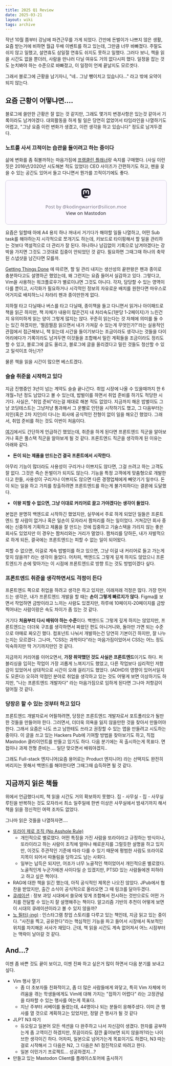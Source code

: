 ```yaml
---
title: 2025 Q1 Review
date: 2025-03-21
layout: wiki
tags: archive
---
```


작년 10월 쯤부터 강남에 파견근무를 가게 되었다. 간만에 돈벌이가 나쁘지 않은 생활, 요즘 받는거에 비하면 월급 두배 이벤트를 하고 있는데, 그만큼 너무 바빠졌다. 주말도 쉬지 않고 일했고, 설연휴도 삼일절 연휴도 쉬지도 못하고 일했다. 그러다 보니, 책을 읽을 시간도 없을 뿐더러, 사람을 만나러 다닐 여유도 거의 없다시피 했다. 일정을 잡는 것도 눈치봐야 하는 수준으로 바빠졌고, 이 일정이 언제 끝날지도 모르겟다.

그래서 블로그에 근황을 남기자니, "네.. 그냥 뺑이치고 있습니다..." 라고 밖에 요약이 되지 않는다. 

## 요즘 근황이 어떻냐면....

블로그에 쓸만한 근황은 잘 없는 것 같지만, 그래도 몇가지 변경사항은 있는것 같아서 기록이라도 남겨야겠다. 대외활동을 하게 될 일은 당연히 없었어서 타임라인을 나열하기도 어렵고, "그냥 요즘 이런 변화가 생겼고, 이런 생각을 하고 있습니다" 정도로 남겨두겠다.

### 노트를 사서 끄적이는 습관을 들이려고 하는 중이다

삶에 변화를 좀 줘볼까하는 마음가짐에 [프랭클린 플래너](https://store.franklinplanner.com)랑 속지를 구매했다. (사실 이런짓은 2016년/2020년 시도해본 적도 있었다) CEO 사이즈가 간편하기도 하고, 펜을 꽂을 수 있는 공간도 있어서 들고 다니면서 뭔가를 끄적이기에도 좋다.

<blockquote class="mastodon-embed" data-embed-url="https://social.silicon.moe/@kodingwarrior/114209219509513630/embed" style="background: #FCF8FF; border-radius: 8px; border: 1px solid #C9C4DA; margin: 0; max-width: 540px; min-width: 270px; overflow: hidden; padding: 0;"> <a href="https://social.silicon.moe/@kodingwarrior/114209219509513630" target="_blank" style="align-items: center; color: #1C1A25; display: flex; flex-direction: column; font-family: system-ui, -apple-system, BlinkMacSystemFont, 'Segoe UI', Oxygen, Ubuntu, Cantarell, 'Fira Sans', 'Droid Sans', 'Helvetica Neue', Roboto, sans-serif; font-size: 14px; justify-content: center; letter-spacing: 0.25px; line-height: 20px; padding: 24px; text-decoration: none;"> <svg xmlns="http://www.w3.org/2000/svg" xmlns:xlink="http://www.w3.org/1999/xlink" width="32" height="32" viewBox="0 0 79 75"><path d="M74.7135 16.6043C73.6199 8.54587 66.5351 2.19527 58.1366 0.964691C56.7196 0.756754 51.351 0 38.9148 0H38.822C26.3824 0 23.7135 0.756754 22.2966 0.964691C14.1319 2.16118 6.67571 7.86752 4.86669 16.0214C3.99657 20.0369 3.90371 24.4888 4.06535 28.5726C4.29578 34.4289 4.34049 40.275 4.877 46.1075C5.24791 49.9817 5.89495 53.8251 6.81328 57.6088C8.53288 64.5968 15.4938 70.4122 22.3138 72.7848C29.6155 75.259 37.468 75.6697 44.9919 73.971C45.8196 73.7801 46.6381 73.5586 47.4475 73.3063C49.2737 72.7302 51.4164 72.086 52.9915 70.9542C53.0131 70.9384 53.0308 70.9178 53.0433 70.8942C53.0558 70.8706 53.0628 70.8445 53.0637 70.8179V65.1661C53.0634 65.1412 53.0574 65.1167 53.0462 65.0944C53.035 65.0721 53.0189 65.0525 52.9992 65.0371C52.9794 65.0218 52.9564 65.011 52.9318 65.0056C52.9073 65.0002 52.8819 65.0003 52.8574 65.0059C48.0369 66.1472 43.0971 66.7193 38.141 66.7103C29.6118 66.7103 27.3178 62.6981 26.6609 61.0278C26.1329 59.5842 25.7976 58.0784 25.6636 56.5486C25.6622 56.5229 25.667 56.4973 25.6775 56.4738C25.688 56.4502 25.7039 56.4295 25.724 56.4132C25.7441 56.397 25.7678 56.3856 25.7931 56.3801C25.8185 56.3746 25.8448 56.3751 25.8699 56.3816C30.6101 57.5151 35.4693 58.0873 40.3455 58.086C41.5183 58.086 42.6876 58.086 43.8604 58.0553C48.7647 57.919 53.9339 57.6701 58.7591 56.7361C58.8794 56.7123 58.9998 56.6918 59.103 56.6611C66.7139 55.2124 73.9569 50.665 74.6929 39.1501C74.7204 38.6967 74.7892 34.4016 74.7892 33.9312C74.7926 32.3325 75.3085 22.5901 74.7135 16.6043ZM62.9996 45.3371H54.9966V25.9069C54.9966 21.8163 53.277 19.7302 49.7793 19.7302C45.9343 19.7302 44.0083 22.1981 44.0083 27.0727V37.7082H36.0534V27.0727C36.0534 22.1981 34.124 19.7302 30.279 19.7302C26.8019 19.7302 25.0651 21.8163 25.0617 25.9069V45.3371H17.0656V25.3172C17.0656 21.2266 18.1191 17.9769 20.2262 15.568C22.3998 13.1648 25.2509 11.9308 28.7898 11.9308C32.8859 11.9308 35.9812 13.492 38.0447 16.6111L40.036 19.9245L42.0308 16.6111C44.0943 13.492 47.1896 11.9308 51.2788 11.9308C54.8143 11.9308 57.6654 13.1648 59.8459 15.568C61.9529 17.9746 63.0065 21.2243 63.0065 25.3172L62.9996 45.3371Z" fill="currentColor"/></svg> <div style="color: #787588; margin-top: 16px;">Post by @kodingwarrior@silicon.moe</div> <div style="font-weight: 500;">View on Mastodon</div> </a> </blockquote> <script data-allowed-prefixes="https://social.silicon.moe/" async src="https://social.silicon.moe/embed.js"></script>

요즘은 일할때 아에 A4 용지 하나 꺼내서 거기다가 해야할 일들 나열하고, 어떤 Sub task를 해야하는지 시각적으로 쪼개기도 하는데, 키보드로 타이핑해서 할 일을 관리하는 것보다 역설적으로 더 관리가 잘 된다. 하나하나 남김없이 기록으로 남겨야겠다는 강박을 가지면 그것도 그것대로 집중이 안되었던 것 같다. 필요하면 그때그때 하나의 축약된 스냅샷을 남긴다면 모를까.

[Getting Things Done](https://www.aladin.co.kr/shop/wproduct.aspx?ItemId=86838333) 에 따르면, 할 일 관리 내지는 생산성의 끝판왕은 펜과 종이로 충분하다고도 설명하곤 했었는데, 왜 그런지는 요즘 들어서 실감하고 있다. 그렇다고, Vim을 사용하는 워크플로우가 별로이냐면 그것도 아니다. 각자, 담당할 수 있는 영역이 다를 뿐이고, 시각화가 필요하거나 시각적인 정보의 자유로운 배치를 원한다면 마우스로 어거지로 배치하느니 차라리 펜과 종이만한게 없다.

지하철 타고 다닐때나 버스를 타고 다닐때, 종이책을 들고 다니면서 읽거나 아이패드로 책을 읽곤 하지만, 책 자체가 내용이 많은건지 내 처리속도(1분당 1-2페이지)가 느린건지 유의미하게 읽는 양이 그렇게 많지는 않다. 꾸준히 읽는다는 것 자체에 의미를 둘 수는 있긴 하겠지만, '찔끔찔끔 읽으면서 내가 가져갈 수 있는게 무엇인가?'라는 실용적인 관점에서 접근해보니, 책 읽는데 시간을 들이기보다는 조금이라도  생각나는 것들을 다이어리에다가 기록이라도 남겨두면 이것들을 조합해서 밀린 계획들을 조금이라도 정리도 할 수 있고, 블로그에 글도 올리고, 블로그에 글을 올리겠다고 밀린 것들도 청산할 수 있고 일석이조 아닌가?

물론 책을 읽을 시간이 많으면 베스트겠다.



### 슬슬 취준을 시작하고 있다

지금 진행중인 3년이 넘는 계약도 슬슬 끝나간다. 취업 시장에 나올 수 있을때까지 한 6개월~1년 정도 남았다고 볼 수 있는데, 밥벌이를 하면서 취업 준비를 하기도 적당한 시기다. 사실은, "취업 준비"라는걸 제대로 해본 적도 없었다. 지금까지 해온 밥벌이도 그냥 코딩테스트는 그냥저냥 통과해서 그 운빨로 인턴을 시작하기도 했고, 그 다음부터는 지인(혹은 2차 지인)이 다니는 회사에 공식적인 전형이 없이 일을 해오긴 했었다. 그래서, 취업 준비를 하는 것도 이번이 처음이다.

[여기](https://hackers.pub/@kodingwarrior/0195aeb9-407f-7862-bae2-caa0812d9bd3)에서도 간단하게 언급하긴 했었는데, 취준을 하게 된다면 프론트엔드 직군을 알아보거나 혹은 풀스택 직군을 알아보게 될 것 같다. 프론트엔드 직군을 생각하게 된 이유는 아래와 같다. 

* **돈이 되는 제품을 만드는건 결국 프론트에서 시작한다.**

아무리 기능이 많더라도 사용성이 구리거나 이쁘지도 않다면, 그걸 쓰려고 하는 고객도 잘 없다. 그것은 즉슨 돈벌이가 되지도 않는다. 기능을 특정 고객에게 맞춤형으로 개발한다고 한들, 사용성이 구리거나 이쁘지도 않으면 다른 경쟁업체에게 빼앗기기 일쑤다. 돈이 되는 일을 하고 가치를 창출하려면 프론트엔드를 하는게 불가피하다는 결론에 도달했다.

* **이왕 피할 수 없으면, 그냥 이대로 커리어로 끌고 가야겠다는 생각이 들었다.**

본업은 분명히 백엔드로 시작하긴 했었지만, 실무에서 주로 하게 되었던 일들은 프론트엔드 할 사람이 없거나 혹은 일손이 모자라서 짬처리를 하는 일이었다. 거쳐갔던 회사 중에는 신중하게 기획하고 제품을 잘 만드는 것에 집중하고 기술스택을 가리지 않는 좋은 회사도 있었지만 이 경우는 짬처리와는 거리가 멀었다. 짬처리를 당하든, 내가 자발적으로 하게 되든, 결국에는 프론트엔드는 피할 수 없는 일이 되어왔다.

피할 수 없으면, 이걸로 계속 밥벌이를 하고 있으면, 그냥 이걸 내 커리어로 들고 가는게 맞지 않을까? 라는 생각이 들었다. 어차피, 백엔드도 그렇게 깊게 하지도 않았으니 프론트엔드가 손에 맞아가는 이 시점에 프론트엔드로 방향 트는 것도 방법이겠다 싶다.


### 프론트엔드 취준을 생각하면서도 걱정이 든다

프론트엔드 쪽으로 취업을 하려고 생각은 하고 있지만, 이래저래 걱정은 많다. 가장 먼저 드는 생각은, 내가 프론트엔드 개발을 할 때는 **손이 그렇게 빠르지가 않다.** Figma를 보면서 작업하면 금방이라고 느끼는 사람도 있겠지만, 하루에 10페이지-20페이지를 금방 찍어내는 사람이랑은 속도 차이가 좀 있는 것 같다. 

거기다 **처음부터 다시 배워야 하는 수준**이다. 백엔드도 그렇게 깊게 하지는 않았지만, 프론트엔드는 더더욱 구조를 생각하면서 짜왔던 편도 아니거니와, 돌아만 가면 되는 수준으로 야매로 짜오긴 했다. 컴포넌트 나눠서 개발하는건 당연히 기본이긴 하지만, 잘 나누는지는 모르겠다. 그나마, "CSS는 과학이다"라는 마음가짐이었어서 CSS는 어느 정도 익숙하지만 딱 거기까지만인 것 같다.

지금까지 커리어를 이어오면서, **가장 취약했던 것도 사실은 프론트엔드**이기도 하다. 퍼블리싱을 입히는 작업이 가장 괴롭게 느껴지기도 했었고, 다른 작업보다 심리적인 저항감이 있었어서 상대적으로 시간이 오래 걸리기도 했었다. (ADHD의 영향이 있어서일지도 모른다) 오히려 약점인 분야로 취업을 생각하고 있는 것도 어떻게 보면 이상하기도 하지만, "나는 프론트엔드 개발자다" 라는 마음가짐으로 임하게 된다면 그나마 저항감이 덜어질 것 같다.

### 당장은 할 수 있는 것부터 하고 있다

프론트엔드 개발자로서 어필하려면, 당장은 프론트엔드 개발자로서 포트폴리오가 될만한 것들을 만들어야 한다. 그러면서, 더더욱 의욕을 잃지 않을만한 것을 찾아서 만들어야 한다. 그래서 요즘은 나도 쓰고 남한테도 쓰라고 권장할 수 있는 앱을 만들려고 시도하는 중이다. 이 글을 쓰고 있는 Hackers Pub에 기여할 방법을 찾아보기도 하고, 직접 Mastodon 클라이언트를 만들고 있기도 하다. 다음 분기에는 꼭 출시하는게 목표다. 면접이나 과제 전형 준비는.... 일단 맞으면서 배워야겠지..

그래도 Full-stack 엔지니어(요즘 용어로는 Product 엔지니어) 라는 선택지도 완전히 버리지는 못해서 백엔드를 해야한다면 그때그때 습득하면 될 것 같다.


## 지금까지 읽은 책들

위에서 언급했다시피, 책 읽을 시간도 거의 확보하지 못했다. 집 - 사무실 - 집 - 사무실 루틴을 반복하는 것도 모자라서 최소 일주일에 한번 이상은 사무실에서 밤새기까지 해서 책을 읽을 정신적인 여력 조차도 없었다.

그나마 읽은 것들을 나열하자면....

* [또라이 제로 조직 (No Asshole Rule)](https://www.aladin.co.kr/shop/wproduct.aspx?ItemId=919883)
  * 개인적으로 별로였다. 어떤 특징을 가진 사람을 또라이라고 규정하는 방식이나, 또라이라고 하는 사람이 조직에 얼마나 해로운지를 그럴듯한 설명을 하고 있지만, 이것도 주관적인 기준에 따라 다를 수 있기 때문에 평범한 사람도 또라이로 지목이 되어서 따돌림을 당하고도 남는 사회다. 
  * 일부는 납득은 되지만, 어조가 너무 노골적인 책이었어서 개인적으론 별로였다. 노골적인게 누군가에겐 사이다일 순 있겠지만, PTSD 있는 사람들에겐 피하라고 하고 싶은 책이다. 
* RAG에 대한 책을 읽긴 했는데, 아직 공식적인 제목은 나오진 않았다. JPub에서 협찬을 받았지만, 출간 소식이 공식적으로 올라오면 그 때 링크를 달아두겠다.
* [큐레이션](https://www.aladin.co.kr/shop/wproduct.aspx?ItemId=96756120) : 정보 과잉 시대에서 쓸모에 맞게 조합해서 전시하는 것만으로도 어떤 가치를 전달할 수 있는지 잘 설명해주는 책이다. 알고리즘 기반의 추천이 어떻게 보면 이 시대의 큐레이션이라고 볼 수 있지 않을까?
* [노 필터(-ing)](https://www.aladin.co.kr/shop/wproduct.aspx?ItemId=274956957) : 인스타그램 창업 스토리를 다루고 있는 책인데, 지금 읽고 있는 중이다. "사진을 찍고, 공유한다"라는 핵심적인 기능을 파고 들어서 시장에서 독보적인 위치를 차지해온 서사가 재밌다. 근데, 책 읽을 시간도 계속 없어져서 어느 시점부터는 맥락이 날아갈 것 같다.


## And...?

이젠 좀 바쁜 것도 끝이 보이고, 이젠 진짜 하고 싶은거 많이 하면서 다음 분기를 보내고 싶다.

* Vim 행사 열기
  * 좀 더 초보자들 친화적이고, 좀 더 많은 사람들에게 와닿고, 특히 Vim 자체에 어려움을 겪는 학생들에게도 Vim에 대해 가지는 "접하기 어렵다" 라는 고정관념을 타파할 수 있는 행사를 여는게 목표다.
  * 지난 주부터 서베이를 돌렸는데, 44명이나 되는 분들이 응해주셨다. 이미 큰 행사를 열 것으로 계획하고는 있었지만, 정말 큰 행사가 될 것 같다
* JLPT N3 따기
  * 듀오링고 일본어 모든 섹션을 다 완주하고 나서 자신감이 생겼다. 한자를 공부하는게 좀 고역이긴 하겠지만, 쪼끔이라도 잠깐 훑어보면 되지 않을까?라는 나이브한 생각이긴 하다. 어차피, 일본으로 넘어가는게 목표이기도 하겠다, N3 따는 걸로 시작해서 그 다음은 N2, 그 다음은 N1 점진적으로 따려고 한다.
  * 일본 이민가기 프로젝트... 성공하겠지...? 
* 만들고 있는 Mastodon Client를 플레이스토어에 출시하기

